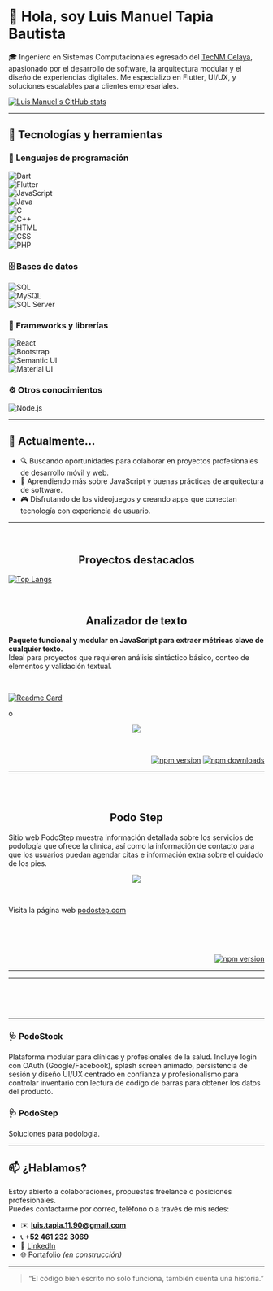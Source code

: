# 👋 Hola, soy Luis Manuel Tapia Bautista

🎓 Ingeniero en Sistemas Computacionales egresado del [TecNM Celaya](https://www.itcelaya.edu.mx/), apasionado por el desarrollo de software, la arquitectura modular y el diseño de experiencias digitales. Me especializo en Flutter, UI/UX, y soluciones escalables para clientes empresariales.


[![Luis Manuel's GitHub stats](https://github-readme-stats.vercel.app/api?username=luismtapia&show_icons=true&theme=merko)](https://github.com/luismtapia)


---

## 🚀 Tecnologías y herramientas

### 🧠 Lenguajes de programación  
![Dart](https://img.shields.io/static/v1?label=Dart&labelColor=white&message=Language&color=0175C2&logo=dart)  
![Flutter](https://img.shields.io/static/v1?label=Flutter&labelColor=white&message=Framework&color=02569B&logo=flutter)  
![JavaScript](https://img.shields.io/static/v1?label=JavaScript&labelColor=white&message=Language&color=F7DF1E&logo=javascript)  
![Java](https://img.shields.io/static/v1?label=Java&labelColor=white&message=Language&color=007396&logo=java)  
![C](https://img.shields.io/static/v1?label=C&labelColor=white&message=Language&color=A8B9CC&logo=c)  
![C++](https://img.shields.io/static/v1?label=C%2B%2B&labelColor=white&message=Language&color=00599C&logo=cplusplus)  
![HTML](https://img.shields.io/static/v1?label=HTML&labelColor=white&message=Language&color=E34F26&logo=html5)  
![CSS](https://img.shields.io/static/v1?label=CSS&labelColor=white&message=Language&color=1572B6&logo=css3)  
![PHP](https://img.shields.io/static/v1?label=PHP&labelColor=white&message=Language&color=8993be&logo=php)

### 🗄️ Bases de datos  
![SQL](https://img.shields.io/static/v1?label=SQL&labelColor=white&message=Language&color=4479A1&logo=mysql)  
![MySQL](https://img.shields.io/static/v1?label=MySQL&labelColor=white&message=DBMS&color=4479A1&logo=mysql)  
![SQL Server](https://img.shields.io/static/v1?label=SQL%20Server&labelColor=white&message=DBMS&color=CC2927&logo=microsoftsqlserver)

### 🧩 Frameworks y librerías  
![React](https://img.shields.io/static/v1?label=React&labelColor=white&message=Framework&color=61DAFB&logo=react)  
![Bootstrap](https://img.shields.io/static/v1?label=Bootstrap&labelColor=white&message=Library&color=7952B3&logo=bootstrap)  
![Semantic UI](https://img.shields.io/static/v1?label=Semantic%20UI&labelColor=white&message=Library&color=35BDB2&logo=semanticuireact)  
![Material UI](https://img.shields.io/static/v1?label=Material%20UI&labelColor=white&message=Library&color=007FFF&logo=mui)

### ⚙️ Otros conocimientos  
![Node.js](https://img.shields.io/static/v1?label=Node.js&labelColor=white&message=Runtime&color=339933&logo=nodedotjs)

---

## 💼 Actualmente...

- 🔍 Buscando oportunidades para colaborar en proyectos profesionales de desarrollo móvil y web.  
- 🌱 Aprendiendo más sobre JavaScript y buenas prácticas de arquitectura de software.  
- 🎮 Disfrutando de los videojuegos y creando apps que conectan tecnología con experiencia de usuario.

---

<br>
<h2 align="center">
   Proyectos destacados
</h2>


[![Top Langs](https://github-readme-stats.vercel.app/api/top-langs/?username=luismtapia&layout=compact)](https://github.com/luismtapia)



<br>
<h2 align="center">
   Analizador de texto
</h2>

**Paquete funcional y modular en JavaScript para extraer métricas clave de cualquier texto.**  
Ideal para proyectos que requieren análisis sintáctico básico, conteo de elementos y validación textual.

<br>


[![Readme Card](https://github-readme-stats.vercel.app/api/pin/?username=luismtapia&repo=analyzer-text)](https://github.com/luismtapia/analyzer-text)

o

<p align="center">
  <img src="https://github-readme-stats.vercel.app/api/pin/?username=luismtapia&repo=analyzer-text" />
</p>

<br>

<div align="right">

[![npm version](https://img.shields.io/npm/v/analyzer-text.svg)](https://www.npmjs.com/package/analyzer-text)
[![npm downloads](https://img.shields.io/npm/dt/analyzer-text.svg)](https://www.npmjs.com/package/analyzer-text)

</div>

---
<br>
<br>




<h2 align="center">
   Podo Step
</h2>

   Sitio web PodoStep muestra información detallada sobre los servicios de podología que ofrece la clínica, así como la información de contacto para que los usuarios puedan agendar citas e información extra sobre el cuidado de los pies.

 
  
<p align="center">
  <img src="https://github-readme-stats.vercel.app/api/pin/?username=luismtapia&repo=podo-step" />
</p>

<br>

Visita la página web [podostep.com](https://luismtapia.github.io/podo-step)  

<br>
<br>
<br>

<div align="right">
   
[![npm version](https://img.shields.io/npm/v/analyzer-text.svg)](https://www.npmjs.com/package/analyzer-text)
</div>

---




---


<br>
<br>
<br>

---


### 🩺 PodoStock  
Plataforma modular para clínicas y profesionales de la salud. Incluye login con OAuth (Google/Facebook), splash screen animado, persistencia de sesión y diseño UI/UX centrado en confianza y profesionalismo para controlar inventario con lectura de código de barras para obtener los datos del producto.










### 🩺 PodoStep  
Soluciones para podologia.



---

## 📫 ¿Hablamos?

Estoy abierto a colaboraciones, propuestas freelance o posiciones profesionales.  
Puedes contactarme por correo, teléfono o a través de mis redes:

- ✉️ **luis.tapia.11.90@gmail.com**  
- 📞 **+52 461 232 3069**  
- 💼 [LinkedIn](https://www.linkedin.com/in/luis-manuel-tapia-bautista-0b318b216)  
- 🌐 [Portafolio](https://github.com/luismtapia/portafolio) *(en construcción)*

---

> “El código bien escrito no solo funciona, también cuenta una historia.”
